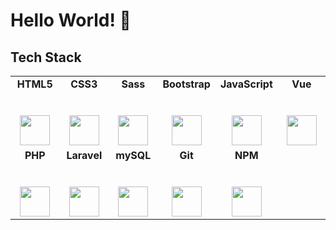 # Hello World! 👋

## Tech Stack

<!--
**endritmorina94/endritmorina94** is a ✨ _special_ ✨ repository because its `README.md` (this file) appears on your GitHub profile.

Here are some ideas to get you started:

- 🔭 I’m currently working on ...
- 🌱 I’m currently learning ...
- 👯 I’m looking to collaborate on ...
- 🤔 I’m looking for help with ...
- 💬 Ask me about ...
- 📫 How to reach me: ...
- 😄 Pronouns: ...
- ⚡ Fun fact: ...
-->

<table>
  <tbody>
    <tr valign="top">
      <td width="16%" align="center">
        <strong>HTML5</strong><br><br><br>
        <img height="48px" src="https://cdn.svgporn.com/logos/html-5.svg">
      </td>
      <td width="16%" align="center">
        <strong>CSS3</strong><br><br><br>
        <img height="48px" src="https://cdn.svgporn.com/logos/css-3.svg">
      </td>
      <td width="16%" align="center">
        <strong>Sass</strong><br><br><br>
        <img height="48px" src="https://cdn.svgporn.com/logos/sass.svg">
      </td>
      <td width="16%" align="center">
        <strong>Bootstrap</strong><br><br><br>
        <img height="48px" src="https://cdn.svgporn.com/logos/bootstrap.svg">
      </td>
      <td width="16%" align="center">
        <strong>JavaScript</strong><br><br><br>
        <img height="48px" src="https://cdn.svgporn.com/logos/javascript.svg">
      </td>
      <td width="16%" align="center">
        <strong>Vue</strong><br><br><br>
        <img height="48px" src="https://cdn.svgporn.com/logos/vue.svg">
      </td>
    </tr>
    <tr valign="top">
      <td width="16%" align="center">
        <strong>PHP</strong><br><br><br>
        <img height="48px" src="https://cdn.svgporn.com/logos/php.svg">
      </td>
      <td width="16%" align="center">
        <strong>Laravel</strong><br><br><br>
        <img height="48px" src="https://www.vectorlogo.zone/logos/laravel/laravel-ar21.svg">
      </td>
      <td width="16%" align="center">
        <strong>mySQL</strong><br><br><br>
        <img height="48px" src="https://www.vectorlogo.zone/logos/mysql/mysql-ar21.svg">
      </td>
      <td width="16%" align="center">
        <strong>Git</strong><br><br><br>
        <img height="48px" src="https://cdn.svgporn.com/logos/git-icon.svg">
      </td>
      <td width="16%" align="center">
        <strong>NPM</strong><br><br><br>
        <img height="48px" src="https://cdn.svgporn.com/logos/npm.svg">
      </td>
    </tr>
  </tbody>
</table>
